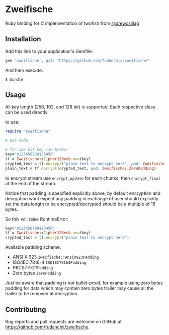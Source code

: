 # Zweifische

Ruby binding for C implementation of twofish from [@drewcsillag](https://github.com/drewcsillag)

## Installation

Add this line to your application's Gemfile:

```ruby
gem 'zweifische', git: "https://github.com/fudanchii/zweifische"
```

And then execute:

    $ bundle

## Usage

All key length (256, 192, and 128 bit) is supported. Each respective class can be used directly.

to use:
```ruby
require "zweifische"

# ecb mode

# for 128 bit key (16 bytes)
key="0123456789123456"
tf = Zweifische::Cipher128ecb.new(key)
crypted_text = tf.encrypt("plain text to encrypt here", pad: Zweifische::ZeroPadding)
plain_text = tf.decrypt(crypted_text, pad: Zweifische::ZeroPadding)
```

to encrypt stream use `encrypt_update` for each chunks, then `encrypt_final` at the end of the stream.

Notice that padding is specified explicitly above, by default encryption and decryption wont expect any padding in exchange of
user should explicitly set the data length to be encrypted/decrypted should be a multiple of 16 bytes.

So this will raise RuntimeError:

```ruby
key="0123456789123456"
tf = Zweifische::Cipher128ecb.new(key)
crypted_text = tf.encrypt("plain text to encrypt here")
```

Available padding scheme:

- ANSI X.923 `Zweifische::AnsiX923Padding`
- ISO/IEC 7816-4 `ISOIEC78164Padding`
- PKCS7 `PKC7Padding`
- Zero bytes `ZeroPadding`

Just be aware that padding is _not_ bullet-proof, for example using zero bytes padding for data which may contain zero bytes trailer
may cause all the trailer to be removed at decryption.

## Contributing

Bug reports and pull requests are welcome on GitHub at https://github.com/fudanchii/zweifische.
